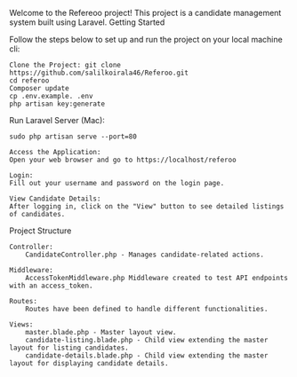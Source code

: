 Welcome to the Refereoo project! This project is a candidate management system built using Laravel.
Getting Started

Follow the steps below to set up and run the project on your local machine cli:

    Clone the Project: git clone https://github.com/salilkoirala46/Referoo.git
    cd referoo
    Composer update
    cp .env.example. .env
    php artisan key:generate

Run Laravel Server (Mac):


    sudo php artisan serve --port=80

    Access the Application:
    Open your web browser and go to https://localhost/referoo

    Login:
    Fill out your username and password on the login page.

    View Candidate Details:
    After logging in, click on the "View" button to see detailed listings of candidates.

Project Structure

    Controller:
        CandidateController.php - Manages candidate-related actions.

    Middleware:
        AccessTokenMiddleware.php Middleware created to test API endpoints with an access_token.

    Routes:
        Routes have been defined to handle different functionalities.

    Views:
        master.blade.php - Master layout view.
        candidate-listing.blade.php - Child view extending the master layout for listing candidates.
        candidate-details.blade.php - Child view extending the master layout for displaying candidate details.